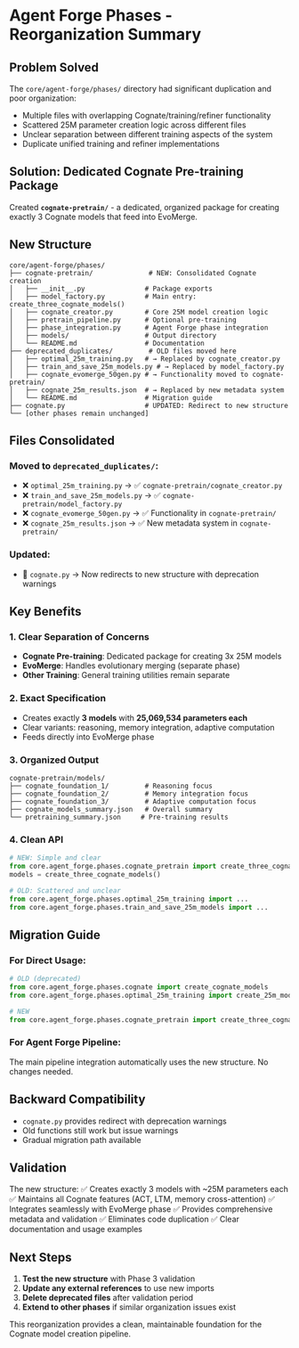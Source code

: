 # Agent Forge Phases - Reorganization Summary

## Problem Solved

The `core/agent-forge/phases/` directory had significant duplication and poor organization:

- Multiple files with overlapping Cognate/training/refiner functionality
- Scattered 25M parameter creation logic across different files  
- Unclear separation between different training aspects of the system
- Duplicate unified training and refiner implementations

## Solution: Dedicated Cognate Pre-training Package

Created **`cognate-pretrain/`** - a dedicated, organized package for creating exactly 3 Cognate models that feed into EvoMerge.

## New Structure

```
core/agent-forge/phases/
├── cognate-pretrain/              # NEW: Consolidated Cognate creation
│   ├── __init__.py               # Package exports
│   ├── model_factory.py          # Main entry: create_three_cognate_models()
│   ├── cognate_creator.py        # Core 25M model creation logic
│   ├── pretrain_pipeline.py      # Optional pre-training
│   ├── phase_integration.py      # Agent Forge phase integration  
│   ├── models/                   # Output directory
│   └── README.md                 # Documentation
├── deprecated_duplicates/         # OLD files moved here
│   ├── optimal_25m_training.py   # → Replaced by cognate_creator.py
│   ├── train_and_save_25m_models.py # → Replaced by model_factory.py
│   ├── cognate_evomerge_50gen.py # → Functionality moved to cognate-pretrain/
│   ├── cognate_25m_results.json  # → Replaced by new metadata system
│   └── README.md                 # Migration guide
├── cognate.py                    # UPDATED: Redirect to new structure
└── [other phases remain unchanged]
```

## Files Consolidated

### Moved to `deprecated_duplicates/`:
- ❌ `optimal_25m_training.py` → ✅ `cognate-pretrain/cognate_creator.py`
- ❌ `train_and_save_25m_models.py` → ✅ `cognate-pretrain/model_factory.py`
- ❌ `cognate_evomerge_50gen.py` → ✅ Functionality in `cognate-pretrain/`
- ❌ `cognate_25m_results.json` → ✅ New metadata system in `cognate-pretrain/`

### Updated:
- 🔄 `cognate.py` → Now redirects to new structure with deprecation warnings

## Key Benefits

### 1. **Clear Separation of Concerns**
- **Cognate Pre-training**: Dedicated package for creating 3x 25M models
- **EvoMerge**: Handles evolutionary merging (separate phase)  
- **Other Training**: General training utilities remain separate

### 2. **Exact Specification**
- Creates exactly **3 models** with **25,069,534 parameters each**
- Clear variants: reasoning, memory integration, adaptive computation
- Feeds directly into EvoMerge phase

### 3. **Organized Output**
```
cognate-pretrain/models/
├── cognate_foundation_1/         # Reasoning focus
├── cognate_foundation_2/         # Memory integration focus  
├── cognate_foundation_3/         # Adaptive computation focus
├── cognate_models_summary.json   # Overall summary
└── pretraining_summary.json     # Pre-training results
```

### 4. **Clean API**
```python
# NEW: Simple and clear
from core.agent_forge.phases.cognate_pretrain import create_three_cognate_models
models = create_three_cognate_models()

# OLD: Scattered and unclear  
from core.agent_forge.phases.optimal_25m_training import ...
from core.agent_forge.phases.train_and_save_25m_models import ...
```

## Migration Guide

### For Direct Usage:
```python
# OLD (deprecated)
from core.agent_forge.phases.cognate import create_cognate_models
from core.agent_forge.phases.optimal_25m_training import create_25m_model

# NEW  
from core.agent_forge.phases.cognate_pretrain import create_three_cognate_models
```

### For Agent Forge Pipeline:
The main pipeline integration automatically uses the new structure. No changes needed.

## Backward Compatibility

- `cognate.py` provides redirect with deprecation warnings
- Old functions still work but issue warnings
- Gradual migration path available

## Validation

The new structure:
✅ Creates exactly 3 models with ~25M parameters each  
✅ Maintains all Cognate features (ACT, LTM, memory cross-attention)
✅ Integrates seamlessly with EvoMerge phase
✅ Provides comprehensive metadata and validation
✅ Eliminates code duplication
✅ Clear documentation and usage examples

## Next Steps

1. **Test the new structure** with Phase 3 validation
2. **Update any external references** to use new imports
3. **Delete deprecated files** after validation period
4. **Extend to other phases** if similar organization issues exist

This reorganization provides a clean, maintainable foundation for the Cognate model creation pipeline.